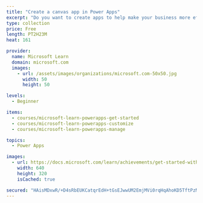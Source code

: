 ```yaml
---
title: "Create a canvas app in Power Apps"
excerpt: "Do you want to create apps to help make your business more efficient? Then, this path is for you. It introduces you to Power Apps, helps you create and customize an app, and then manage and distribute it."
type: collection
price: Free
length: PT2H23M
heat: 161

provider:
  name: Microsoft Learn
  domain: microsoft.com
  images:
    - url: /assets/images/organizations/microsoft.com-50x50.jpg
      width: 50
      height: 50

levels:
  - Beginner

items:
  - courses/microsoft-learn-powerapps-get-started
  - courses/microsoft-learn-powerapps-customize
  - courses/microsoft-learn-powerapps-manage

topics:
  - Power Apps

images:
  - url: https://docs.microsoft.com/learn/achievements/get-started-with-powerapps-social.png
    width: 640
    height: 320
    isCached: true

secured: "HAisMDxwR/+D4sRbEUKCatqrEdH+tGsEJwwUM2EmjMVi0rqHqAhoKD5TftPzMxLrG9fV3lVKVBq8xTAaIHTkcKwst8ee5Xa58bLFi+kGbrSi66AcfiLOLFPZc5/AgNFjJX/Wvbf5yluG21aHH0JNnkILyPOTABny7Ifl9qU1PDzX7lB9SpXdftzBCFJlsK55/RkeI5xWhqG0XTA0ZLk/j3v9AYQcj2S77J6cAPdTfaApNxU7AlEE9XRnsfFWQOnP5QX6lo3YrClPOX3JCQbrNdxELdlsN2lcinrcto5HHZbW2WClmrPtux9apeRI+7LdJ5vwoQGO36xMVsjGf/gX8Tw8VGAu6Wyb3j4DYoO/JgE=;3TtEUKJ1F48jLIeEIPJEVw=="
---
```


